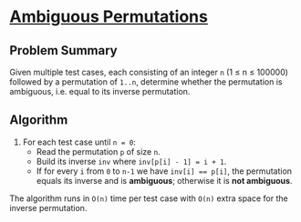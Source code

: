# [Ambiguous Permutations](https://www.spoj.com/problems/PERMUT2/)

## Problem Summary
Given multiple test cases, each consisting of an integer `n` (1 ≤ n ≤ 100000)
followed by a permutation of `1..n`, determine whether the permutation is
ambiguous, i.e. equal to its inverse permutation.

## Algorithm
1. For each test case until `n = 0`:
   - Read the permutation `p` of size `n`.
   - Build its inverse `inv` where `inv[p[i] - 1] = i + 1`.
   - If for every `i` from `0` to `n-1` we have `inv[i] == p[i]`, the
     permutation equals its inverse and is **ambiguous**; otherwise it is
     **not ambiguous**.

The algorithm runs in `O(n)` time per test case with `O(n)` extra space for the
inverse permutation.
